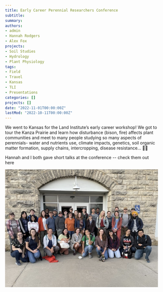 ```yaml
---
title: Early Career Perennial Researchers Conference
subtitle: 
summary: 
authors:
- admin
- Hannah Rodgers
- Alex Fox
projects: 
- Soil Studies
- Hydrology
- Plant Physiology
tags:
- Field
- Travel
- Kansas
- TLI
- Presentations
categories: []
projects: []
date: "2022-11-01T00:00:00Z"
lastMod: "2022-10-11T00:00:00Z"
---
```


We went to Kansas for the Land Institute’s early career workshop! 
We got to tour the Kanza Prairie and learn how disturbance (bison, fire) 
affects plant communities and meet to many people studying so many aspects of perennials- water and nutrients use, climate impacts, 
genetics, soil organic matter formation, supply chains, intercropping, disease resistance… 🌾🥳

Hannah and I both gave short talks at the conference -- check them out here

![](./groupphoto.png)
